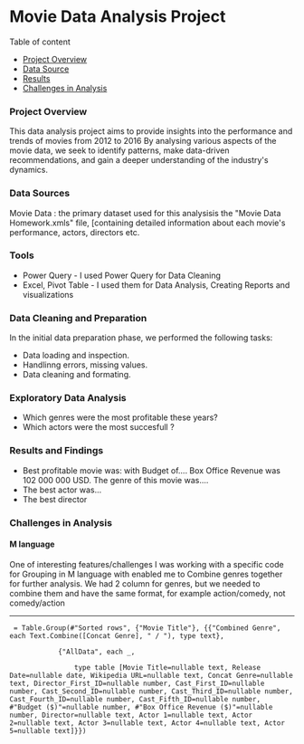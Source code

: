 # Movie Data Analysis Project
Table of content 
 - [Project Overview](#project-overview)
 - [Data Source](#data-sources)
 - [Results](#results-and-findings)
 - [Challenges in Analysis](#challenges-in-analysis)
### Project Overview
This data analysis project aims to provide insights into the performance and trends of movies from 2012 to 2016
By analysing various aspects of the movie data, we seek to identify patterns, make data-driven recommendations, and gain a deeper understanding of the industry's dynamics.

### Data Sources
Movie Data : the primary dataset used for this analysisis the "Movie Data Homework.xmls" file, [containing detailed information about each movie's performance, actors, directors etc.

### Tools
 - Power Query - I used Power Query for Data Cleaning
 - Excel, Pivot Table - I used them for Data Analysis, Creating Reports and visualizations
   
### Data Cleaning and Preparation
In the initial data preparation phase, we performed the following tasks:
 - Data loading and inspection.
 - Handlinng errors, missing values.
 - Data cleaning and formating.

### Exploratory Data Analysis
 - Which genres were the most profitable these years?
 - Which actors were the most succesfull ?

### Results and Findings
 - Best profitable movie was: with Budget of.... Box Office Revenue was 102 000 000 USD. The genre of this movie was....
 - The best actor was...
 - The best director

### Challenges in Analysis 
#### M language
One of interesting features/challenges I was working with a specific code for Grouping in M language with enabled me to Combine genres together for further analysis.
We had 2 column for genres, but we needed to combine them and have the same format, for example action/comedy, not comedy/action

--- 
```
 = Table.Group(#"Sorted rows", {"Movie Title"}, {{"Combined Genre", each Text.Combine([Concat Genre], " / "), type text},

            {"AllData", each _, 

                type table [Movie Title=nullable text, Release Date=nullable date, Wikipedia URL=nullable text, Concat Genre=nullable text, Director_First_ID=nullable number, Cast_First_ID=nullable number, Cast_Second_ID=nullable number, Cast_Third_ID=nullable number, Cast_Fourth_ID=nullable number, Cast_Fifth_ID=nullable number, #"Budget ($)"=nullable number, #"Box Office Revenue ($)"=nullable number, Director=nullable text, Actor 1=nullable text, Actor 2=nullable text, Actor 3=nullable text, Actor 4=nullable text, Actor 5=nullable text]}})

```
